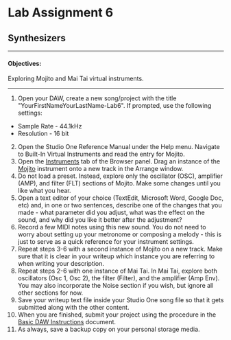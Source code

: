 # Lab Assignment 6
## Synthesizers

---

#### Objectives:
  Exploring Mojito and Mai Tai virtual instruments.

---

1. Open your DAW, create a new song/project with the title "YourFirstNameYourLastName-Lab6". If prompted, use the following settings:
  * Sample Rate - 44.1kHz
  * Resolution - 16 bit
2. Open the Studio One Reference Manual under the Help menu. Navigate to Built-In Virtual Instruments and read the entry for Mojito.
3. Open the [Instruments](DAW-instructions/browsing-for-instruments.md) tab of the Browser panel. Drag an instance of the [Mojito](DAW-instructions/mojito.md) instrument onto a new track in the Arrange window.
4. Do not load a preset. Instead, explore only the oscillator (OSC), amplifier (AMP), and filter (FLT) sections of Mojito. Make some changes until you like what you hear.
5. Open a text editor of your choice (TextEdit, Microsoft Word, Google Doc, etc) and, in one or two sentences, describe one of the changes that you made - what parameter did you adjust, what was the effect on the sound, and why did you like it better after the adjustment?
6. Record a few MIDI notes using this new sound. You do not need to worry about setting up your metronome or composing a melody - this is just to serve as a quick reference for your instrument settings.
7. Repeat steps 3-6 with a second instance of Mojito on a new track. Make sure that it is clear in your writeup which instance you are referring to when writing your description.
8. Repeat steps 2-6 with one instance of Mai Tai. In Mai Tai, explore both oscillators (Osc 1, Osc 2), the filter (Filter), and the amplifier (Amp Env). You may also incorporate the Noise section if you wish, but ignore all other sections for now.
9. Save your writeup text file inside your Studio One song file so that it gets submitted along with the other content.
10. When you are finished, submit your project using the procedure in the [Basic DAW Instructions](DAW-instructions/basic-submission-instructions.md#submitting-a-song) document.
11. As always, save a backup copy on your personal storage media.
